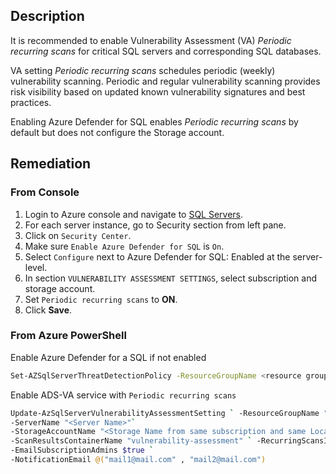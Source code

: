 ## Description

It is recommended to enable Vulnerability Assessment (VA) *Periodic recurring scans* for critical SQL servers and corresponding SQL databases.

VA setting *Periodic recurring scans* schedules periodic (weekly) vulnerability scanning. Periodic and regular vulnerability scanning provides risk visibility based on updated known vulnerability signatures and best practices.

Enabling Azure Defender for SQL enables *Periodic recurring scans* by default but does not configure the Storage account.

## Remediation

### From Console

1. Login to Azure console and navigate to [SQL Servers](https://portal.azure.com/#create/Microsoft.SQLServer).
2. For each server instance, go to Security section from left pane.
3. Click on `Security Center`.
4. Make sure `Enable Azure Defender for SQL` is `On`.
5. Select `Configure` next to Azure Defender for SQL: Enabled at the server-level.
6. In section `VULNERABILITY ASSESSMENT SETTINGS`, select subscription and storage account.
7. Set `Periodic recurring scans` to **ON**.
8. Click **Save**.

### From Azure PowerShell

Enable Azure Defender for a SQL if not enabled

```bash
Set-AZSqlServerThreatDetectionPolicy -ResourceGroupName <resource group name> -ServerName <server name> -EmailAdmins $True
```

Enable ADS-VA service with `Periodic recurring scans`

```bash
Update-AzSqlServerVulnerabilityAssessmentSetting ` -ResourceGroupName "<resource group name>"`
-ServerName "<Server Name>"`
-StorageAccountName "<Storage Name from same subscription and same Location" `
-ScanResultsContainerName "vulnerability-assessment" ` -RecurringScansInterval Weekly `
-EmailSubscriptionAdmins $true `
-NotificationEmail @("mail1@mail.com" , "mail2@mail.com")
```